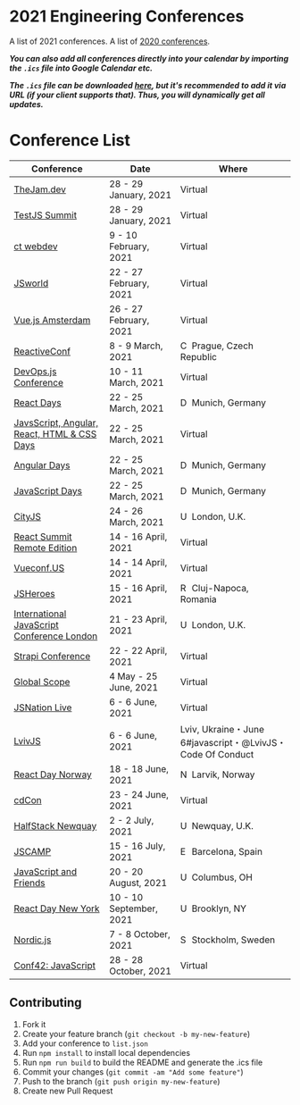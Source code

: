 # 2021 Engineering Conferences
A list of 2021 conferences.
A list of [2020 conferences](https://github.com/ryanburgess/2020-conferences).

_**You can also add all conferences directly into your calendar by importing the `.ics` file into Google Calendar etc.**_

_**The `.ics` file can be downloaded [here](https://rawgit.com/ryanburgess/2021-conferences/main/2021-conferences.ics), but it's recommended to add it via URL (if your client supports that). Thus, you will dynamically get all updates.**_

# Conference List

| Conference | Date | Where |
|------------|------|-------|
| [TheJam.dev](https://events.linuxfoundation.org/cdcon/) | 28 - 29 January, 2021 |  Virtual |
| [TestJS Summit](https://testjssummit.com/) | 28 - 29 January, 2021 |  Virtual |
| [ct webdev](https://ctwebdev.de) | 9 - 10 February, 2021 |  Virtual |
| [JSworld](http://www.jsworldconference.com) | 22 - 27 February, 2021 |  Virtual |
| [Vue.js Amsterdam](http://www.vuejs.amsterdam) | 26 - 27 February, 2021 |  Virtual |
| [ReactiveConf](https://reactiveconf.com) | 8 - 9 March, 2021 | <img src="https://cdnjs.cloudflare.com/ajax/libs/flag-icon-css/3.2.1/flags/4x3/cz.svg" height="16" alt="CZ flag icon" /> Prague, Czech Republic |
| [DevOps.js Conference](https://www.devopsjsconf.com/) | 10 - 11 March, 2021 |  Virtual |
| [React Days](https://javascript-days.de/react) | 22 - 25 March, 2021 | <img src="https://cdnjs.cloudflare.com/ajax/libs/flag-icon-css/3.2.1/flags/4x3/de.svg" height="16" alt="DE flag icon" /> Munich, Germany |
| [JavsScript, Angular, React, HTML & CSS Days](https://javascript-days.de/muenchen) | 22 - 25 March, 2021 |  Virtual |
| [Angular Days](https://javascript-days.de/angular) | 22 - 25 March, 2021 | <img src="https://cdnjs.cloudflare.com/ajax/libs/flag-icon-css/3.2.1/flags/4x3/de.svg" height="16" alt="DE flag icon" /> Munich, Germany |
| [JavaScript Days](https://javascript-days.de/muenchen) | 22 - 25 March, 2021 | <img src="https://cdnjs.cloudflare.com/ajax/libs/flag-icon-css/3.2.1/flags/4x3/de.svg" height="16" alt="DE flag icon" /> Munich, Germany |
| [CityJS](https://cityjsconf.org) | 24 - 26 March, 2021 | <img src="https://cdnjs.cloudflare.com/ajax/libs/flag-icon-css/3.2.1/flags/4x3/uk.svg" height="16" alt="UK flag icon" /> London, U.K. |
| [React Summit Remote Edition](https://remote.reactsummit.com/) | 14 - 16 April, 2021 |  Virtual |
| [Vueconf.US](http://vueconf.us) | 14 - 14 April, 2021 |  Virtual |
| [JSHeroes](https://jsheroes.io) | 15 - 16 April, 2021 | <img src="https://cdnjs.cloudflare.com/ajax/libs/flag-icon-css/3.2.1/flags/4x3/ro.svg" height="16" alt="RO flag icon" /> Cluj-Napoca, Romania |
| [International JavaScript Conference London](https://javascript-conference.com/london) | 21 - 23 April, 2021 | <img src="https://cdnjs.cloudflare.com/ajax/libs/flag-icon-css/3.2.1/flags/4x3/uk.svg" height="16" alt="UK flag icon" /> London, U.K. |
| [Strapi Conference](https://www.strapi.io/strapi-conf-2021) | 22 - 22 April, 2021 |  Virtual |
| [Global Scope](https://www.webdirections.org/globalscope) | 4 May - 25 June, 2021 |  Virtual |
| [JSNation Live](https://live.jsnation.com/) | 6 - 6 June, 2021 |  Virtual |
| [LvivJS](https://lvivjs.org.ua) | 6 - 6 June, 2021 |  Lviv, Ukraine・June 6#javascript・@LvivJS・Code Of Conduct |
| [React Day Norway](https://reactnorway.com) | 18 - 18 June, 2021 | <img src="https://cdnjs.cloudflare.com/ajax/libs/flag-icon-css/3.2.1/flags/4x3/no.svg" height="16" alt="NO flag icon" /> Larvik, Norway |
| [cdCon](https://events.linuxfoundation.org/cdcon/) | 23 - 24 June, 2021 |  Virtual |
| [HalfStack Newquay](https://halfstackconf.com/newquay/) | 2 - 2 July, 2021 | <img src="https://cdnjs.cloudflare.com/ajax/libs/flag-icon-css/3.2.1/flags/4x3/uk.svg" height="16" alt="UK flag icon" /> Newquay, U.K. |
| [JSCAMP](https://jscamp.tech) | 15 - 16 July, 2021 | <img src="https://cdnjs.cloudflare.com/ajax/libs/flag-icon-css/3.2.1/flags/4x3/es.svg" height="16" alt="ES flag icon" /> Barcelona, Spain |
| [JavaScript and Friends](https://www.javascriptandfriends.com) | 20 - 20 August, 2021 | <img src="https://cdnjs.cloudflare.com/ajax/libs/flag-icon-css/3.2.1/flags/4x3/us.svg" height="16" alt="US flag icon" /> Columbus, OH |
| [React Day New York](https://reactnewyork.com) | 10 - 10 September, 2021 | <img src="https://cdnjs.cloudflare.com/ajax/libs/flag-icon-css/3.2.1/flags/4x3/us.svg" height="16" alt="US flag icon" /> Brooklyn, NY |
| [Nordic.js](https://nordicjs.com) | 7 - 8 October, 2021 | <img src="https://cdnjs.cloudflare.com/ajax/libs/flag-icon-css/3.2.1/flags/4x3/se.svg" height="16" alt="SE flag icon" /> Stockholm, Sweden |
| [Conf42: JavaScript](https://www.conf42.com) | 28 - 28 October, 2021 |  Virtual |

## Contributing
1. Fork it
2. Create your feature branch (`git checkout -b my-new-feature`)
3. Add your conference to `list.json`
4. Run `npm install` to install local dependencies
5. Run `npm run build` to build the README and generate the .ics file
6. Commit your changes (`git commit -am "Add some feature"`)
7. Push to the branch (`git push origin my-new-feature`)
8. Create new Pull Request

